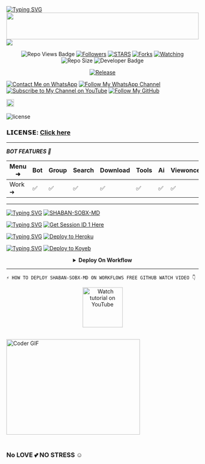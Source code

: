 <a href="https://git.io/typing-svg"><img src="https://readme-typing-svg.demolab.com?font=Black+Ops+One&size=50&pause=1000&color=1BAFBAFF&center=true&width=910&height=100&lines=THANKS FOR YOUR +SUPPORT-DONT; FORGET+SATAR+FORK+MYREPO;CREATED+BY+MR SHABAN;RELEASED+24-12-2024" alt="Typing SVG" /></a>
<img src="https://i.imgur.com/dBaSKWF.gif" height="70" width="100%">
<a><img src='https://i.ibb.co/9N1sJ41/Manul-Ofc-X.gif'/></a>

 </p>
  <p align="center">
   <!-- Repo Views -->
  <img src="https://hits.seeyoufarm.com/api/count/incr/badge.svg?url=https%3A%2F%2Fgithub.com%2FMRSHABAN40%2FSHABAN-SOBX-MD&count_bg=%2379C83D&title_bg=%23555555&icon=gitpod.svg&icon_color=%23E7E7E7&title=Views&edge_flat=false" alt="Repo Views Badge">
 <a href="https://github.com/MRSHABAN40?tab=followers"><img title="Followers" src="https://img.shields.io/github/followers/MRSHABAN40?label=Followers&style=social"></a>
<a href="https://github.com/MRSHABAN40/SHABAN-SOBX-MD/stargazers/"><img title="STARS" src="https://img.shields.io/github/stars/MRSHABAN40/SHABAN-SOBX-MD?&style=social"></a>
<a href="https://github.com/MRSHABAN40/SHABAN-SOBX-MD/network/members"><img title="Forks" src="https://img.shields.io/github/forks/MRSHABAN40/SHABAN-SOBX-MD?style=social"></a>
<a href="https://github.com/MRSHABAN40/SHABAN-SOBX-MD/watchers"><img title="Watching" src="https://img.shields.io/github/watchers/MRSHABAN40/SHABAN-SOBX-MD?label=Watching&style=social"></a>
<!-- Repo Size -->
  <img src="https://img.shields.io/github/repo-size/MRSHABAN40/SHABAN-SOBX-MD?color=gold&label=Repo%20Size&style=plastic" alt="Repo Size">
  <!-- Developer -->
  <img src="https://img.shields.io/static/v1?label=OWNER&message=MR%20SHABAN&color=blue&style=plastic" alt="Developer Badge">
</p>        

<p align="center">
  <a href="https://github.com/MRSHABAN40/SHABAN-SOBX-MD"><img title="Release" src="https://img.shields.io/badge/Release-beta%20v5-darkcyan.svg?style=for-the-badge&logo=appveyor" /></a>
 
[![Contact Me on WhatsApp](https://img.shields.io/static/v1?label=Contact%20Me%20on%20WhatsApp&message=Message&color=25D366&style=for-the-badge&logo=whatsapp&logoColor=white)](https://wa.me/923059395959)
[![Follow My WhatsApp Channel](https://img.shields.io/static/v1?label=Follow%20My%20WhatsApp%20Channel&message=follow&color=25D366&style=for-the-badge&logo=whatsapp&logoColor=white)](https://whatsapp.com/channel/0029VazjYjoDDmFZTZ9Ech3O) 
[![Subscribe to My Channel on YouTube](https://img.shields.io/static/v1?label=Subscribe%20to%20My%20Channel&message=YouTube&color=FF0000&style=for-the-badge&logo=youtube&logoColor=white)](https://youtube.com/@mrshaban282?si=Mmp8uT0UZsRqvKnq)
[![Follow My GitHub](https://img.shields.io/static/v1?label=Follow%20My%20GitHub&message=GitHub&color=181717&style=for-the-badge&logo=github&logoColor=white)](https://github.com/MRSHABAN40)

<a          href="https://github.com/MRSHABAN40/SHABAN-SOBX-MD/graphs/commit-activity"><img height="20" src="https://img.shields.io/badge/Maintained%3F-yes-green.svg"></a>&nbsp;&nbsp;
</p>
<p align='center'>
 
![license](https://img.shields.io/github/license/MRSHABAN40/SHABAN-SOBX-MD?color=green&label=License&style=plastic)

### 𝗟𝗜𝗖𝗘𝗡𝗦𝗘: [Click here](https://github.com/MRSHABAN40/SHABAN-SOBX-MD/blob/main/LICENSE)
-------------------------

***BOT FEATURES 💌***

| Menu ⁠➜ | Bot | Group | Search | Download | Tools | Ai | Viewonce | Fun | Status Reply | Status Reacts | Convert | Autoreacts |
| --------| --- | ----- | ------ | -------- | ----- | -- | ---- | --- | ----- | ----| --------| -----|
| Work ➜ | ✅ | ✅ | ✅ | ✅ | ✅  | ✅ | ✅ |  ✅ | ✅ | ✅ | ✅ | ✅ |

---------------------
[![Typing SVG](https://readme-typing-svg.herokuapp.com?font=Rockstar-ExtraBold&color=blue&lines=𝗙𝗢𝗥𝗞+𝗔𝗡𝗗+𝗦𝗧𝗔𝗥+𝗥𝗘𝗣𝗢)](https://git.io/typing-svg)
<a href="https://github.com/MRSHABAN40/SHABAN-SOBX-MD/fork"><img title="SHABAN-SOBX-MD" src="https://img.shields.io/badge/FORK-SHABAN SOBX MD-h?color=green&style=for-the-badge&logo=stackshare"></a>

[![Typing SVG](https://readme-typing-svg.herokuapp.com?font=Rockstar-ExtraBold&color=blue&lines=𝗦𝗘𝗦𝗦𝗜𝗢𝗡+𝗜𝗗+𝗦𝗜𝗧𝗘+𝗜𝗦+𝗛𝗘𝗥𝗘)](https://git.io/typing-svg)
[![Get Session ID 1 Here](https://img.shields.io/static/v1?label=Session%20ID&message=Generate&color=FF4500&style=for-the-badge&logo=firefox&logoColor=white)](https://shaban-sobx-md-7b3eadacd0ee.herokuapp.com/)

[![Typing SVG](https://readme-typing-svg.herokuapp.com?font=Rockstar-ExtraBold&color=blue&lines=𝗗𝗘𝗣𝗟𝗢𝗬+𝗢𝗡+𝗛𝗘𝗥𝗢𝗞𝗨)](https://git.io/typing-svg)
 [![Deploy to Heroku](https://img.shields.io/static/v1?label=Deploy%20to&message=Heroku&color=430098&style=for-the-badge&logo=heroku&logoColor=white)](https://dashboard.heroku.com/new?template=https://github.com/MRSHABAN40/SHABAN-SOBX-MD)

 [![Typing SVG](https://readme-typing-svg.herokuapp.com?font=Rockstar-ExtraBold&color=blue&lines=𝗗𝗘𝗣𝗟𝗢𝗬+𝗢𝗡+𝗞𝗢𝗬𝗘𝗕)](https://git.io/typing-svg)
[![Deploy to Koyeb](https://www.koyeb.com/static/images/deploy/button.svg)](https://app.koyeb.com/deploy?name=shaban-sobx-md&repository=MRSHABAN40%2FSHABAN-SOBX-MD&branch=main&builder=dockerfile&instance_type=free&regions=was&env%5BPREFIX%5D=.&env%5BSESSION_ID%5D=&env%5BMODE%5D=public&env%5BAUTO_STATUS_SEEN%5D=true&env%5BAUTO_TYPING%5D=false&env%5BANTI_LINK%5D=true&env%5BAUTO_REACT%5D=false&env%5BOWNER_NUMBER%5D=)


<details>

<b><strong><summary align="center" style="color: Yello;">Deploy On Workflow</summary></strong></b>
<p style="text-align: center; font-size: 1.2em;">
 
<h8>Copy the workflow codes and then frok the repo edit config add session id then save and now click on repo action tag then click on start new workflow then paste workflow codes name them deploy and save the file</h8>
<h3 align-"center"> Important</h3>
<h6 align-"center">Attention! We do not take responsibility if your github account is suspended through this Deploy method, I advise you not to use this workflow deploy method in the latest github accounts, github accounts created a year or more ago have not received the risk of suspension so far, this works It will only be done for 6 hours, you need to update the code to reactivate it.</h6>

```
name: Node.js CI

on:
  push:
    branches:
      - main
  pull_request:
    branches:
      - main

jobs:
  build:

    runs-on: ubuntu-latest

    strategy:
      matrix:
        node-version: [20.x]

    steps:
    - name: Checkout repository
      uses: actions/checkout@v3

    - name: Set up Node.js
      uses: actions/setup-node@v3
      with:
        node-version: ${{ matrix.node-version }}

    - name: Install dependencies
      run: npm install

    - name: Start application
      run: npm start
```
</details> 

***

`⚡ HOW TO DEPLOY SHABAN-SOBX-MD ON WORKFLOWS FREE GITHUB WATCH VIDEO 👇`

<p align="center">
   <a href="https://youtu.be/xxw7uG5Xb6M?si=cwdTifhYH5INDSFD"><img src="https://i.ibb.co/71mYRh4/116-1161192-podcast-subscribe-listen-button-youtube-sign-hd-png.png" alt="Watch tutorial on YouTube" border="0"  width="105">
    </a>
</p>

<br>
<img alt="Coder GIF" height=250 width=350 src="https://i.gifer.com/GYny.gif" />
<br>

### <br> No LOVE 💕 NO STRESS ☺️

